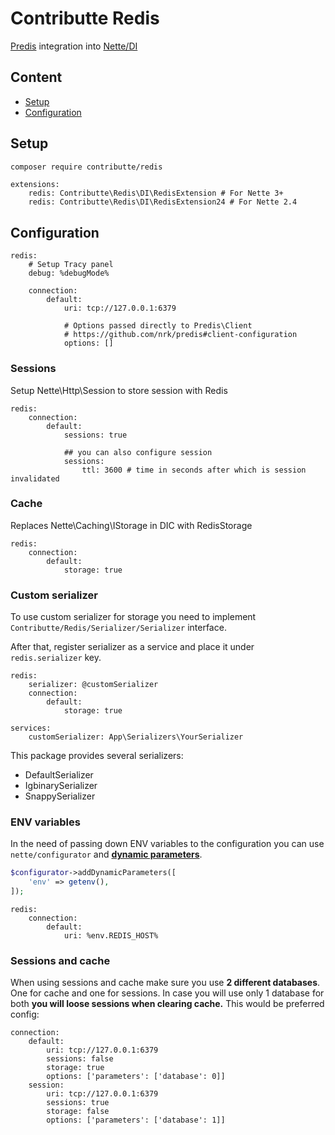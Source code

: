 # Contributte Redis

[Predis](https://github.com/nrk/predis) integration into [Nette/DI](https://github.com/nette/di)

## Content

- [Setup](#setup)
- [Configuration](#setup)

## Setup

```bash
composer require contributte/redis
```

```neon
extensions:
	redis: Contributte\Redis\DI\RedisExtension # For Nette 3+
	redis: Contributte\Redis\DI\RedisExtension24 # For Nette 2.4
```

## Configuration

```neon
redis:
	# Setup Tracy panel
	debug: %debugMode%

	connection:
		default:
			uri: tcp://127.0.0.1:6379

			# Options passed directly to Predis\Client
			# https://github.com/nrk/predis#client-configuration
			options: []
```

### Sessions

Setup Nette\Http\Session to store session with Redis

```neon
redis:
	connection:
		default:
			sessions: true

			## you can also configure session
			sessions:
				ttl: 3600 # time in seconds after which is session invalidated
```

### Cache

Replaces Nette\Caching\IStorage in DIC with RedisStorage

```neon
redis:
	connection:
		default:
			storage: true
```

### Custom serializer

To use custom serializer for storage you need to implement `Contributte/Redis/Serializer/Serializer` interface.

After that, register serializer as a service and place it under `redis.serializer` key.

```neon
redis:
	serializer: @customSerializer
	connection:
		default:
			storage: true

services:
    customSerializer: App\Serializers\YourSerializer
```

This package provides several serializers:

- DefaultSerializer
- IgbinarySerializer
- SnappySerializer

### ENV variables

In the need of passing down ENV variables to the configuration you can use `nette/configurator` and [**dynamic parameters**](https://doc.nette.org/en/3.1/bootstrap#toc-dynamic-parameters).

```php
$configurator->addDynamicParameters([
	'env' => getenv(),
]);
```

```neon
redis:
	connection:
		default:
			uri: %env.REDIS_HOST%
```

### Sessions and cache

When using sessions and cache make sure you use **2 different databases**. One for cache and one for sessions. In case you will use only 1 database for both **you will loose sessions when clearing cache.**
This would be preferred config:
```neon
connection:
	default:
		uri: tcp://127.0.0.1:6379
		sessions: false
		storage: true
		options: ['parameters': ['database': 0]]
	session:
		uri: tcp://127.0.0.1:6379
		sessions: true
		storage: false
		options: ['parameters': ['database': 1]]
```
